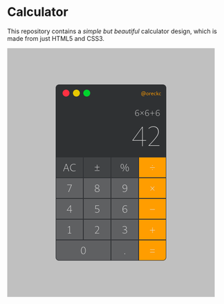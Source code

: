 # Calculator

This repository contains a *simple but beautiful* calculator design, which is made from just HTML5 and CSS3.

![Screenshot](./screenshot.png)
